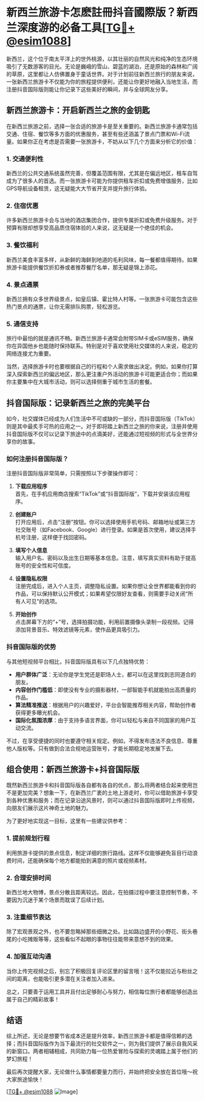 # 新西兰旅游卡怎麽註冊抖音國際版？新西兰深度游的必备工具[[TG💪+ @esim1088](https://t.me/s/esim1088)]

新西兰，这个位于南太平洋上的世外桃源，以其壮丽的自然风光和纯净的生态环境吸引了无数游客的目光。无论是巍峨的雪山、碧蓝的湖泊，还是原始的森林和广阔的草原，这里都让人仿佛置身于童话世界。对于计划前往新西兰旅行的朋友来说，一张新西兰旅游卡不仅能为你的旅程提供便利，还能让你更好地融入当地生活，而注册抖音国际版则能让你记录下这些美好的瞬间，并与全球网友分享。

## 新西兰旅游卡：开启新西兰之旅的金钥匙

在新西兰旅游之前，选择一张合适的旅游卡是至关重要的。新西兰旅游卡通常包括交通、住宿、餐饮等多方面的优惠服务，甚至有些还涵盖了景点门票和Wi-Fi流量。如果你正在考虑是否需要一张旅游卡，不妨从以下几个方面来分析它的价值：

### 1. **交通便利性**
新西兰的公共交通系统虽然完善，但覆盖范围有限，尤其是在偏远地区，租车自驾成为了很多人的首选。而一张旅游卡可能为你提供租车折扣或免费增值服务，比如GPS导航设备租赁，这无疑能大大节省开支并提升旅行体验。

### 2. **住宿优惠**
许多新西兰旅游卡会与当地的酒店集团合作，提供专属折扣或免费升级服务。对于预算有限却想享受高品质住宿体验的人来说，这无疑是一个绝佳的机会。

### 3. **餐饮福利**
新西兰美食丰富多样，从新鲜的海鲜到地道的毛利风味，每一餐都值得期待。如果旅游卡能提供餐饮折扣券或者推荐餐厅名单，那无疑是锦上添花。

### 4. **景点通票**
新西兰拥有众多世界级景点，如皇后镇、霍比特人村等。一张旅游卡可能包含这些热门景点的通票，让你无需排队购票，轻松游览。

### 5. **通信支持**
旅行中最怕的就是通讯不畅。新西兰旅游卡通常会附带SIM卡或eSIM服务，确保你在异国他乡也能随时保持联系。特别是对于喜欢使用社交媒体的人来说，稳定的网络连接尤为重要。

当然，选择旅游卡时也要根据自己的行程和个人需求做出决定。例如，如果你打算深入探索新西兰的偏远地区，那么更注重户外活动的旅游卡可能更适合你；而如果你主要集中在大城市活动，则可以选择侧重于城市生活的套餐。

## 抖音国际版：记录新西兰之旅的完美平台

如今，社交媒体已经成为人们生活中不可或缺的一部分，而抖音国际版（TikTok）则是其中最炙手可热的应用之一。对于即将踏上新西兰之旅的你来说，注册并使用抖音国际版不仅可以记录下旅途中的点滴美好，还能通过短视频的形式与全世界分享你的故事。

### 如何注册抖音国际版？

注册抖音国际版非常简单，只需按照以下步骤操作即可：

1. **下载应用程序**  
   首先，在手机应用商店搜索“TikTok”或“抖音国际版”，下载并安装该应用程序。

2. **创建账户**  
   打开应用后，点击“注册”按钮。你可以选择使用手机号码、邮箱地址或第三方社交账号（如Facebook、Google）进行登录。如果是首次使用，建议选择手机号注册，这样便于找回密码。

3. **填写个人信息**  
   输入用户名、密码以及出生日期等基本信息。注意，填写真实资料有助于提高账号的安全性和可信度。

4. **设置隐私权限**  
   注册完成后，进入个人主页，调整隐私设置。如果你想让全世界都能看到你的作品，可以保持默认公开模式；如果希望仅限好友查看，则需要手动关闭“所有人可见”的选项。

5. **开始创作**  
   点击屏幕下方的“+”号，选择拍摄功能，利用前置摄像头录制一段视频。记得添加背景音乐、特效滤镜等元素，使作品更具吸引力。

### 抖音国际版的优势

与其他短视频平台相比，抖音国际版具有以下几点独特优势：

- **用户群体广泛**：无论你是学生党还是职场人士，都可以在这里找到志同道合的朋友。
- **内容创作门槛低**：即使没有专业的摄影器材，一部智能手机就能拍出高质量的作品。
- **算法精准推送**：根据用户的兴趣爱好，平台会智能推荐相关内容，帮助创作者获得更多曝光机会。
- **国际化氛围浓厚**：由于支持多语言界面，你可以轻松与来自不同国家的用户互动交流。

不过，在享受便捷的同时也要遵守相关规定。例如，不得发布违法不良信息、尊重他人版权等。只有做到合法合规地运营账号，才能长期稳定地发展下去。

## 组合使用：新西兰旅游卡+抖音国际版

既然新西兰旅游卡和抖音国际版各自都有各自的优点，那么将两者结合起来使用岂不是更加完美？想象一下，在新西兰广袤的土地上游走时，你可以借助旅游卡享受到各种优惠和服务；而在记录沿途风景时，则可以通过抖音国际版即时上传视频，向朋友们展示这片神奇土地的魅力。

为了更好地实现这一目标，这里有一些建议供参考：

### 1. **提前规划行程**
利用旅游卡提供的景点信息，制定详细的旅行路线。这样不仅能够避免盲目行动浪费时间，还能确保每个地方都能拍到满意的照片或视频素材。

### 2. **合理安排时间**
新西兰地大物博，景点分散且距离较远。因此，在拍摄过程中要注意控制节奏，不要因为沉迷于某个场景而耽误了后续计划。

### 3. **注重细节表达**
除了宏观景观之外，也不要忽略掉那些细微之处。比如路边盛开的小野花、街头巷尾的小吃摊贩等等，这些看似不起眼的事物往往能带来意想不到的效果。

### 4. **加强互动沟通**
当你上传完视频之后，别忘了积极回复评论区里的留言哦！这不仅能拉近与粉丝之间的距离，也能吸引更多潜在关注者加入进来。

总之，只要善于运用工具并且付出足够耐心与努力，相信每位旅行者都能够创造出属于自己的精彩故事！

## 结语

综上所述，无论是想要节省成本还是提升效率，新西兰旅游卡都是值得信赖的选择；而抖音国际版作为当下最流行的社交软件之一，则为我们提供了展示自我风采的新窗口。两者相辅相成，共同助力每一位热爱冒险与探索的灵魂踏上属于他们的梦幻旅程！

最后再次提醒大家，无论做什么事情都要量力而行，并始终把安全放在首位哦～祝大家旅途愉快！

[[TG💪+ @esim1088](https://t.me/s/esim1088) ![Image](https://i.postimg.cc/4NQfJmqS/Snipaste-2025-05-13-00-14-12.png)]